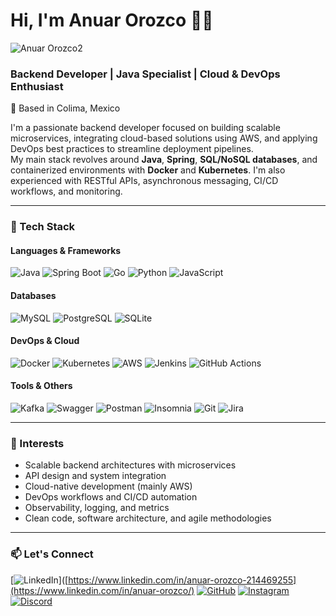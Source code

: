 # Hi, I'm Anuar Orozco 👨‍💻

![Anuar Orozco2](https://github.com/user-attachments/assets/d41d52ec-efc9-4c00-9e97-23bcd8417565)


### Backend Developer | Java Specialist | Cloud & DevOps Enthusiast  
📍 Based in Colima, Mexico

I'm a passionate backend developer focused on building scalable microservices, integrating cloud-based solutions using AWS, and applying DevOps best practices to streamline deployment pipelines.  
My main stack revolves around **Java**, **Spring**, **SQL/NoSQL databases**, and containerized environments with **Docker** and **Kubernetes**. I'm also experienced with RESTful APIs, asynchronous messaging, CI/CD workflows, and monitoring.

---

### 🧰 Tech Stack

#### Languages & Frameworks
![Java](https://img.shields.io/badge/Java-ED8B00?style=plastic&logo=openjdk&logoColor=white)
![Spring Boot](https://img.shields.io/badge/Spring_Boot-6DB33F?style=plastic&logo=springboot&logoColor=white)
![Go](https://img.shields.io/badge/Go-00ADD8?style=plastic&logo=go&logoColor=white)
![Python](https://img.shields.io/badge/Python-3776AB?style=plastic&logo=python&logoColor=white)
![JavaScript](https://img.shields.io/badge/JavaScript-F7DF1E?style=plastic&logo=javascript&logoColor=black)

#### Databases
![MySQL](https://img.shields.io/badge/MySQL-4479A1?style=plastic&logo=mysql&logoColor=white)
![PostgreSQL](https://img.shields.io/badge/PostgreSQL-316192?style=plastic&logo=postgresql&logoColor=white)
![SQLite](https://img.shields.io/badge/SQLite-003B57?style=plastic&logo=sqlite&logoColor=white)

#### DevOps & Cloud
![Docker](https://img.shields.io/badge/Docker-2496ED?style=plastic&logo=docker&logoColor=white)
![Kubernetes](https://img.shields.io/badge/Kubernetes-326CE5?style=plastic&logo=kubernetes&logoColor=white)
![AWS](https://img.shields.io/badge/AWS-FF9900?style=plastic&logo=amazonaws&logoColor=white)
![Jenkins](https://img.shields.io/badge/Jenkins-D24939?style=plastic&logo=jenkins&logoColor=white)
![GitHub Actions](https://img.shields.io/badge/GitHub_Actions-2088FF?style=plastic&logo=githubactions&logoColor=white)

#### Tools & Others
![Kafka](https://img.shields.io/badge/Kafka-231F20?style=plastic&logo=apachekafka&logoColor=white)
![Swagger](https://img.shields.io/badge/Swagger-85EA2D?style=plastic&logo=swagger&logoColor=black)
![Postman](https://img.shields.io/badge/Postman-FF6C37?style=plastic&logo=postman&logoColor=white)
![Insomnia](https://img.shields.io/badge/Insomnia-4000BF?style=plastic&logo=insomnia&logoColor=white)
![Git](https://img.shields.io/badge/Git-F05032?style=plastic&logo=git&logoColor=white)
![Jira](https://img.shields.io/badge/Jira-0052CC?style=plastic&logo=jira&logoColor=white)

---

### 🔎 Interests

- Scalable backend architectures with microservices
- API design and system integration
- Cloud-native development (mainly AWS)
- DevOps workflows and CI/CD automation
- Observability, logging, and metrics
- Clean code, software architecture, and agile methodologies

---

### 📫 Let's Connect

[![LinkedIn](https://img.shields.io/badge/LinkedIn-0A66C2?style=plastic&logo=linkedin&logoColor=white)]([https://www.linkedin.com/in/anuar-orozco-214469255](https://www.linkedin.com/in/anuar-orozco/)
[![GitHub](https://img.shields.io/badge/GitHub-181717?style=plastic&logo=github&logoColor=white)](https://github.com/AnuarOrozco)
[![Instagram](https://img.shields.io/badge/Instagram-E4405F?style=plastic&logo=instagram&logoColor=white)](https://www.instagram.com/im_aozzo)
[![Discord](https://img.shields.io/badge/Discord-5865F2?style=plastic&logo=discord&logoColor=white)](https://discord.com/users/thenewgash)
